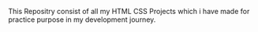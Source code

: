 This Repositry consist of all my HTML CSS Projects
which i have made for practice purpose in my development journey.
